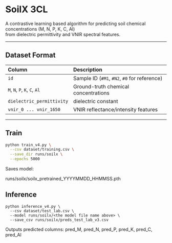 # SoilX 3CL

A contrastive learning based algorithm for predicting soil chemical concentrations (M, N, P, K, C, Al)  
from dielectric permittivity and VNIR spectral features.

---

## Dataset Format

| Column | Description |
|:-------|:-------------|
| `id` | Sample ID (`#M1`, `#N2`, `#0` for reference) |
| `M`, `N`, `P`, `K`, `C`, `Al` | Ground-truth chemical concentrations |
| `dielectric_permittivity` | dielectric constant |
| `vnir_0 ... vnir_1650` | VNIR reflectance/intensity features |

---

## Train

```bash
python train_v4.py \
  --csv dataset/training.csv \
  --save_dir runs/soilx \
  --epochs 5000
```
Saves model:

runs/soilx/soilx_pretrained_YYYYMMDD_HHMMSS.pth


## Inference
```
python inference_v4.py \
  --csv dataset/test_lab.csv \
  --model runs/soilx/<the model file name above> \
  --save_csv runs/soilx/preds_test_lab_v3.csv
```
Outputs predicted columns:
pred_M, pred_N, pred_P, pred_K, pred_C, pred_Al
